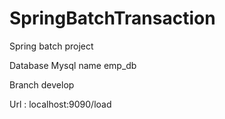 # SpringBatchTransaction
Spring batch project

Database Mysql
name emp_db

Branch develop

Url : localhost:9090/load


